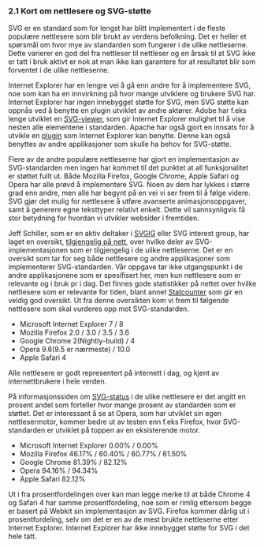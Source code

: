 
### 2.1 Kort om nettlesere og SVG-støtte ###

SVG er en standard som for lengst har blitt implementert i de fleste populære
nettlesere som blir brukt av verdens befolkning. Det er heller et spørsmål om hvor
mye av standarden som fungerer i de ulike nettleserne. Dette varierer en god
del fra nettleser til nettleser og en årsak til at SVG ikke er tatt i bruk aktivt 
er nok at man ikke kan garantere for at resultatet blir som forventet i de ulike 
nettleserne.

Internet Explorer har en lengre vei å gå enn andre for å implementere SVG, noe som kan
ha en innvirkning på hvor mange utviklere og brukere SVG har. Internet Explorer
har ingen innebygget støtte for SVG, men SVG støtte kan oppnås ved å benytte en
plugin utviklet av andre aktører. Adobe har f.eks lenge utviklet en [SVG-viewer][4],
som gir Internet Explorer mulighet til å vise nesten alle elementene i standarden.
Apache har også gjort en innsats for å utvikle en [plugin][5] som Internet Explorer 
kan benytte. Denne kan også benyttes av andre applikasjoner som skulle ha behov for 
SVG-støtte. 

Flere av de andre populære nettleserne har gjort en implementasjon av SVG-standarden
men ingen har kommet til det punktet at all funksjonalitet er støttet fullt ut.
Både Mozilla Firefox, Google Chrome, Apple Safari og Opera har alle prøvd å implementere 
SVG. Noen av dem har lykkes i større grad enn andre, men alle har begynt på en vei vi 
ser frem til å følge videre. SVG gjør det mulig for nettlesere å utføre avanserte 
animasjonsoppgaver, samt å generere egne teksttyper relativt enkelt. Dette vil
sannsynligvis få stor betydning for hvordan vi utvikler websider i fremtiden. 

Jeff Schiller, som er en aktiv deltaker i [SVGIG][3] eller SVG interest group, har laget
en oversikt, [tilgjengelig på nett][1], over hvilke deler av SVG-implementasjonen som er
tilgjengelig i de ulike nettleserne. Det er en oversikt som tar for seg både nettlesere
og andre applikasjoner som implementerer SVG-standarden. Vår oppgave tar ikke
utgangspunkt i de andre applikasjonene som er spesifisert her, men kun nettlesere som
er relevante og i bruk pr i dag. Det finnes gode statistikker på nettet over hvilke
nettlesere som er relevante for tiden, blant annet [Statcounter][2] som gir en veldig
god oversikt. Ut fra denne oversikten kom vi frem til følgende nettlesere som skal 
vurderes opp mot SVG-standarden.

 * Microsoft Internet Explorer 7 / 8
 * Mozilla Firefox 2.0 / 3.0 / 3.5 / 3.6
 * Google Chrome 2(Nightly-build) / 4
 * Opera 9.6(9.5 er nærmeste) / 10.0
 * Apple Safari 4

Alle nettlesere er godt representert på internett i dag, og kjent av internettbrukere 
i hele verden.

På informasjonssiden om [SVG-status][1] i de ulike nettlesere er det angitt en prosent
andel som forteller hvor mange prosent av standarden som er støttet. Det er interessant å 
se at Opera, som har utviklet sin egen nettlesermotor, kommer bedre ut av testen enn 
f.eks Firefox, hvor SVG-standarden er utviklet på toppen av en eksisterende motor. 

 * Microsoft Internet Explorer 0.00% / 0.00%
 * Mozilla Firefox 46.17% / 60.40% / 60.77% / 61.50%
 * Google Chrome 81.39% / 82.12%
 * Opera 94.16% / 94.34%
 * Apple Safari 82.12%

Ut i fra prosentfordelingen over kan man legge merke til at både Chrome 4 og Safari 4
har samme prosentfordeling, noe som er rimlig ettersom begge er basert på Webkit sin
implementasjon av SVG. Firefox kommer dårlig ut i prosentfordeling, selv om det er
en av de mest brukte nettleserne etter Internet Explorer. Internet Explorer har ikke
innebygget støtte for SVG i det hele tatt.

[1]: http://www.codedread.com/svg-support-table.html "SVG Support in browsers, Jeff Schiller, uthentet 2010-03-14"
[2]: http://gs.statcounter.com/#browser_version-ww-monthly-200902-201003-bar "StatCounter Global Stats, Browser version, February 2009 to March 2010"
[3]: http://www.w3.org/Graphics/SVG/IG/ "SVG Interest Group, W3C"
[4]: http://www.adobe.com/svg/viewer/install/ "Adobe SVG Viewer IE Plugin install page, Adobe"
[5]: http://xmlgraphics.apache.org/batik/ "Batik Java SVG Toolkit, Apache Software Foundation, 2010-01-02"
